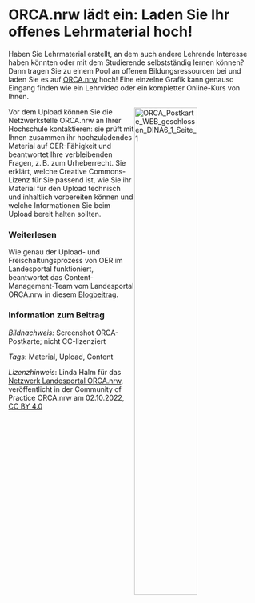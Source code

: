 # ORCA.nrw lädt ein: Laden Sie Ihr offenes Lehrmaterial hoch!

Haben  Sie Lehrmaterial erstellt, an dem auch andere Lehrende Interesse haben  könnten oder mit dem Studierende selbstständig lernen können? Dann  tragen Sie zu einem Pool an offenen Bildungsressourcen bei und laden Sie  es auf [ORCA.nrw](https://www.orca.nrw/content-upload "Content-Upload auf ORCA.nrw") hoch! Eine einzelne Grafik kann genauso Eingang finden wie ein Lehrvideo oder ein kompletter Online-Kurs von Ihnen.

<img src="https://github.com/lindahalm-hsbi/infOERmiert/assets/147709351/45767430-f2ef-4105-bb8c-71e020b01207" style="float:right" alt="ORCA_Postkarte_WEB_geschlossen_DINA6_1_Seite_1" title="ORCA-Postkarte" width="50%"/> 

Vor dem Upload können Sie die Netzwerkstelle ORCA.nrw an Ihrer  Hochschule kontaktieren: sie prüft mit Ihnen zusammen ihr hochzuladendes  Material auf OER-Fähigkeit und beantwortet Ihre verbleibenden Fragen,  z. B. zum Urheberrecht. Sie erklärt, welche Creative Commons-Lizenz für  Sie passend ist, wie Sie ihr Material für den Upload technisch und  inhaltlich vorbereiten können und welche Informationen Sie beim Upload  bereit halten sollten.

### Weiterlesen
Wie genau der Upload- und Freischaltungsprozess von OER im Landesportal  funktioniert, beantwortet das Content-Management-Team vom Landesportal  ORCA.nrw in diesem [Blogbeitrag](https://www.orca.nrw/blog/der-weg-des-contents-in-das-landesportal "Der Weg des OER-Contents in das Landesportal (Blogbeitrag)").

### Information zum Beitrag

*Bildnachweis:* Screenshot ORCA-Postkarte; nicht CC-lizenziert

*Tags*: Material, Upload, Content

*Lizenzhinweis*: Linda Halm für das <a href="http://www.orca.nrw/ueber-uns/netzwerk" target="_blank">Netzwerk Landesportal ORCA.nrw</a>, veröffentlicht in der Community of Practice ORCA.nrw am 02.10.2022, <a href="https://creativecommons.org/licenses/by/4.0/" target="_blank">CC BY 4.0</a>
